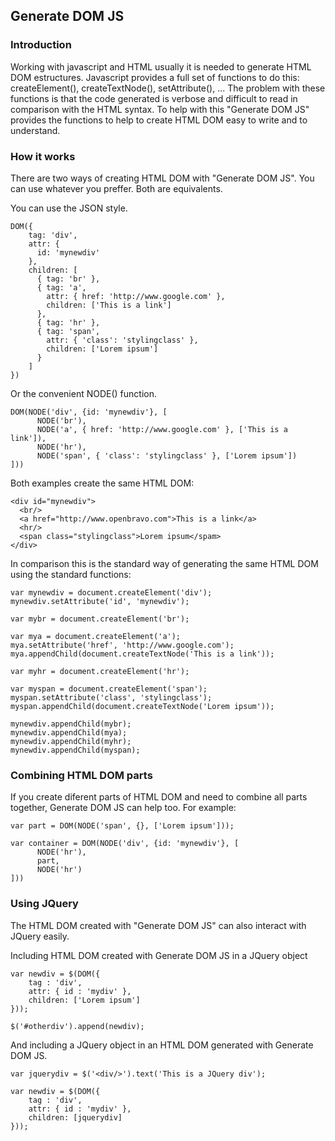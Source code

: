 ## Generate DOM JS ##

### Introduction ###

Working with javascript and HTML usually it is needed to generate HTML DOM estructures. Javascript provides a full set of functions to do this: createElement(), createTextNode(), setAttribute(), ... The problem with these functions is that the code generated is verbose and difficult to read in comparison with the HTML syntax. To help with this "Generate DOM JS" provides the functions to help to create HTML DOM easy to write and to understand.

### How it works ###

There are two ways of creating HTML DOM with "Generate DOM JS". You can use whatever you preffer. Both are equivalents.

You can use the JSON style.

    DOM({
        tag: 'div',
        attr: {
          id: 'mynewdiv'
        },
        children: [
          { tag: 'br' },
          { tag: 'a',
            attr: { href: 'http://www.google.com' },
            children: ['This is a link']
          },
          { tag: 'hr' },
          { tag: 'span',
            attr: { 'class': 'stylingclass' },
            children: ['Lorem ipsum']
          }
        ]
    })

Or the convenient NODE() function.

    DOM(NODE('div', {id: 'mynewdiv'}, [
          NODE('br'),
          NODE('a', { href: 'http://www.google.com' }, ['This is a link']),
          NODE('hr'),
          NODE('span', { 'class': 'stylingclass' }, ['Lorem ipsum'])
    ]))

Both examples create the same HTML DOM:

    <div id="mynewdiv">
      <br/>
      <a href="http://www.openbravo.com">This is a link</a>
      <hr/>
      <span class="stylingclass">Lorem ipsum</spam>
    </div>

In comparison this is the standard way of generating the same HTML DOM using the standard functions:

    var mynewdiv = document.createElement('div');
    mynewdiv.setAttribute('id', 'mynewdiv');
    
    var mybr = document.createElement('br');
    
    var mya = document.createElement('a');
    mya.setAttribute('href', 'http://www.google.com');
    mya.appendChild(document.createTextNode('This is a link'));
    
    var myhr = document.createElement('hr');
    
    var myspan = document.createElement('span');
    myspan.setAttribute('class', 'stylingclass');
    myspan.appendChild(document.createTextNode('Lorem ipsum'));
    
    mynewdiv.appendChild(mybr);
    mynewdiv.appendChild(mya);
    mynewdiv.appendChild(myhr);
    mynewdiv.appendChild(myspan);

### Combining HTML DOM parts ###

If you create diferent parts of HTML DOM and need to combine all parts together, Generate DOM JS can help too. For example:

    var part = DOM(NODE('span', {}, ['Lorem ipsum']));
    
    var container = DOM(NODE('div', {id: 'mynewdiv'}, [
          NODE('hr'),
          part,
          NODE('hr')
    ]))

### Using JQuery ###

The HTML DOM created with "Generate DOM JS" can also interact with JQuery easily.

Including HTML DOM created with Generate DOM JS in a JQuery object

    var newdiv = $(DOM({
        tag : 'div',
        attr: { id : 'mydiv' },
        children: ['Lorem ipsum']
    }));
    
    $('#otherdiv').append(newdiv);

And including a JQuery object in an HTML DOM generated with Generate DOM JS.

    var jquerydiv = $('<div/>').text('This is a JQuery div');
    
    var newdiv = $(DOM({
        tag : 'div',
        attr: { id : 'mydiv' },
        children: [jquerydiv]
    }));




